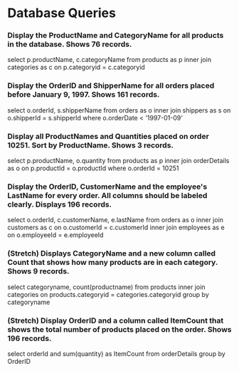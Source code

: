 # Database Queries

### Display the ProductName and CategoryName for all products in the database. Shows 76 records.

select p.productName, c.categoryName 
from products as p 
inner join categories as c on p.categoryid = c.categoryid

### Display the OrderID and ShipperName for all orders placed before January 9, 1997. Shows 161 records.

select o.orderId, s.shipperName 
from orders as o 
inner join shippers as s on o.shipperId = s.shipperId 
where o.orderDate < '1997-01-09'

### Display all ProductNames and Quantities placed on order 10251. Sort by ProductName. Shows 3 records.

select p.productName, o.quantity 
from products as p 
inner join orderDetails as o on p.productId = o.productId 
where o.orderId = 10251

### Display the OrderID, CustomerName and the employee's LastName for every order. All columns should be labeled clearly. Displays 196 records.

select o.orderId, c.customerName, e.lastName 
from orders as o 
inner join customers as c on o.customerId = c.customerId 
inner join employees as e on o.employeeId = e.employeeId

### (Stretch)  Displays CategoryName and a new column called Count that shows how many products are in each category. Shows 9 records.

select categoryname, count(productname) 
from products 
inner join categories on products.categoryid = categories.categoryid 
group by categoryname

### (Stretch) Display OrderID and a  column called ItemCount that shows the total number of products placed on the order. Shows 196 records. 

select orderId and sum(quantity) as ItemCount 
from orderDetails 
group by OrderID